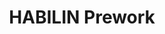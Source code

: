---
title: HABILIN Prework #1
redirect_to: https://docs.google.com/forms/d/e/1FAIpQLSf9riujYhcujt-Ook_9gvrpevqYM-PDANsySCXqnWFvVEbwzQ/viewform?usp=sf_link
redirect_from: 
  - /HABILINPrework#1
  - /habilinprework#1
---